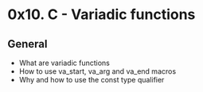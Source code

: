 # 0x10. C - Variadic functions
## General
* What are variadic functions
* How to use va_start, va_arg and va_end macros
* Why and how to use the const type qualifier
